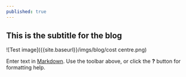 ```yaml
---
published: true
---
```

## This is the subtitle for the blog

![Test image]({{site.baseurl}}/imgs/blog/cost centre.png)


Enter text in [Markdown](http://daringfireball.net/projects/markdown/). Use the toolbar above, or click the **?** button for formatting help.
